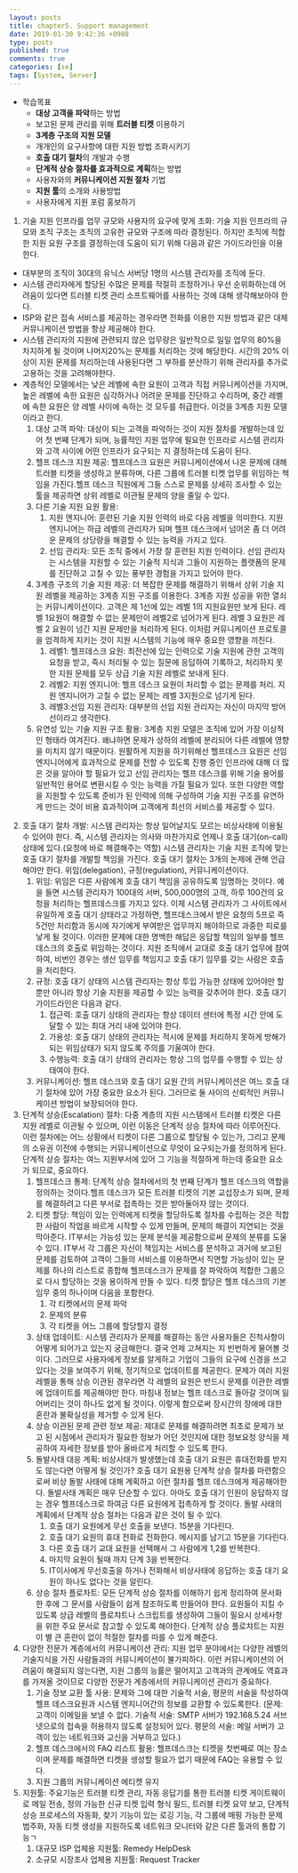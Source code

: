 ```yaml
---
layout: posts
title: chapter5. Support management
date: 2019-01-30 9:42:36 +0900
type: posts
published: true
comments: true
categories: [se]
tags: [System, Server]
---
```


* 학습목표
    * **대상 고객을 파악**하는 방법
    * 보고된 문제 관리를 위해 **트러블 티켓** 이용하기
    * **3계층 구조의 지원 모델**
    * 개개인의 요구사항에 대한 지원 방법 조화시키기
    * **호출 대기 절차**의 개발과 수행
    * **단계적 상승 절차를 효과적으로 계획**하는 방법
    * 사용자와의 **커뮤니케이션 지원 절차** 기법
    * **지원 툴**의 소개와 사용방법
    * 사용자에게 지원 포럼 홍보하기

1. 기술 지원 인프라를 업무 규모와 사용자의 요구에 맞게 조화: 기술 지원 인프라의 규모와 조직 구조는 조직의 고유한 규모와 구조에 따라 결정된다. 하지만 조직에 적합한 지원 요원 구조를 결정하는데 도움이 되기 위해 다음과 같은 가이드라인을 이용한다.
* 대부분의 조직이 30대의 유닉스 서버당 1명의 시스템 관리자를 조직에 둔다.
* 시스템 관리자에게 할당된 수많은 문제를 적절히 조정하거나 우선 순위화하는데 어려움이 있다면 트러블 티켓 관리 소프트웨어를 사용하는 것에 대해 생각해보아야 한다.
* ISP와 같은 접속 서비스를 제공하는 경우라면 전화를 이용한 지원 방법과 같은 대체 커뮤니케이션 방법을 항상 제공해야 한다.
* 시스템 관리자의 지원에 관련되지 않은 업무량은 일반적으로 일일 업무의 80%을 차지하게 될 것이며 나머지20%는 문제를 처리하는 것에 해당한다. 시간의 20% 이상이 지원 문제를 처리하는데 사용된다면 그 부하를 분산하기 위해 관리자를 추가로 고용하는 것을 고려해야한다.
* 계층적인 모델에서는 낮은 레벨에 속한 요원이 고객과 직접 커뮤니케이션을 가지며, 높은 레벨에 속한 요원은 심각하거나 어려운 문제를 진단하고 수리하며, 중간 레벨에 속한 요원은 양 레벨 사이에 속하는 것 모두를 취급한다. 이것을 3계층 지원 모델이라고 한다.
    1. 대상 고객 파악: 대상이 되는 고객을 파악하는 것이 지원 절차를 개발하는데 있어 첫 번째 단계가 되며, 능률적인 지원 업무에 필요한 인프라로 시스템 관리자와 고객 사이에 어떤 인프라가 요구되는 지 결정하는데 도움이 된다.
    2. 헬프 데스크 지원 제공: 헬프데스크 요원은 커뮤니케이션에서 나온 문제에 대해 트러블 티켓을 생성하고 분류하며, 다른 그룹에 트러블 티켓 업무를 위임하는 책임을 가진다.헬프 데스크 직원에게 그들 스스로 문제를 상세히 조사할 수 있는 툴을 제공하면 상위 레벨로 이관될 문제의 양을 줄일 수 있다.
    3. 다른 기술 지원 요원 활용:
        1. 지원 엔지니어: 훈련된 기술 지원 인력의 바로 다음 레벨을 의미한다. 지원 엔지니어는 하급 레벨의 관리자가 되며 헬프 데스크에서 넘어온 좀 더 어려운 문제의 상당량을 해결할 수 있는 능력을 가지고 있다.
        2. 선임 관리자: 모든 조직 중에서 가장 잘 훈련된 지원 인력이다. 선임 관리자는 시스템을 지원할 수 있는 기술적 지식과 그들이 지원하는 플랫폼의 문제를 진단하고 고칠 수 있는 풍부한 경험을 가지고 있어야 한다.
    4. 3계층 구조의 기술 지원 제공: 더 복잡한 문제를 해결하기 위해서 상위 기술 지원 레벨을 제공하는 3계층 지원 구조를 이용한다. 3계층 지원 성공을 위한 열쇠는 커뮤니케이션이다. 고객은 제 1선에 있는 레벨 1의 지원요원만 보게 된다. 레벨 1요원이 해결할 수 없는 문제만이 레벨2로 넘어가게 된다. 레벨 3 요원은 레벨 2 요원이 넘긴 지원 문제만을 처리하게 된다. 이처럼 커뮤니케이션 프로토콜을 엄격하게 지키는 것이 지원 시스템의 기능에 매우 중요한 영향을 끼친다.
        1. 레벨1: 헬프데스크 요원: 최전선에 있는 인력으로 기술 지원에 관한 고객의 요청을 받고, 즉시 처리될 수 있는 질문에 응답하여 기록하고, 처리하지 못한 지원 문제를 모두 상급 기술 지원 레벨로 보내게 된다.
        2. 레벨2: 지원 엔지니어: 헬프 데스크 요원이 처리할 수 없는 문제를 처리. 지원 엔지니어가 고칠 수 없는 문제는 레벨 3지원으로 넘기게 된다.
        3. 레벨3:선임 지원 관리자: 대부분의 선임 지원 관리자는 자신이 마지막 방어선이라고 생각한다.
    5. 유연성 있는 기술 지원 구조 활용: 3계층 지원 모델은 조직에 있어 가장 이상적인 형태라 여겨진다. 왜냐하면 문제가 상하의 레벨에 분리되어 다른 레벨에 영향을 미치지 않기 때문이다. 원활하게 지원을 하기위해선 헬프데스크 요원은 선임 엔지니어에게 효과적으로 문제를 전할 수 있도록 진행 중인 인프라에 대해 더 많은 것을 알아야 할 필요가 있고 선임 관리자는 헬프 데스크를 위해 기술 용어를 일반적인 용어로 변환시킬 수 잇는 능력을 가질 필요가 있다. 또한 다양한 역할을 지원할 수 있도록 준비가 된 인력에 의해 구성하여 기술 지원 구조를 유연하게 만드는 것이 비용 효과적이며 고객에게 최선의 서비스를 제공할 수 있다.
2. 호출 대기 절차 개발: 시스템 관리자는 항상 일어날지도 모르는 비상사태에 이용될 수 있어야 한다. 즉, 시스템 관리자는 의사와 마찬가지로 언제나 호출 대기(on-call) 상태에 있다.(요청에 바로 해결해주는 역할) 시스템 관리자는 기술 지원 조직에 맞는 호출 대기 절차를 개발할 책임을 가진다. 호출 대기 절차는 3개의 논제에 관해 언급해야만 한다. 위임(delegation), 규정(regulation), 커뮤니케이션이다.
    1. 위임: 위임은 다른 사람에게 호출 대기 책임을 공유하도록 임명하는 것이다. 예을 들면 시스템 관리자가 100대의 서버, 500,000명의 고객, 하루 100건의  요청을 처리하는 헬프데스크를 가지고 있다. 이제 시스템 관리자가 그 사이트에서 유일하게 호출 대기 상태라고 가정하면, 헬프데스크에서 받은 요청의 5프로 즉 5건만 처리함과 동시에 자기에게 부여받은 업무까지 해야하므로 과중한 피로를 낳게 될 것이다. 이러한 문제에 대한 명백한 해답은 응답할 책임의 일부를 헬프 데스크의 호출로 위임하는 것이다. 지원 조직에서 교대로 호출 대기 업무에 참여하여, 비번인 경우는 생산 임무를 책임지고 호출 대기 임무를 갖는 사람은 호출을 처리한다.
    2. 규정: 호출 대기 상태의 시스템 관리자는 항상 투입 가능한 상태에 있어야만 할 뿐만 아니라 항상 기술 지원을 제공할 수 있는 능력을 갖추어야 한다. 호출 대기 가이드라인은 다음과 같다.
        1. 접근력: 호출 대기 상태의 관리자는 항상 데이터 센터에 특정 시간 안에 도달할 수 있는 최대 거리 내에 있어야 한다.
        2. 가용성: 호출 대기 상태의 관리자는 적시에 문제를 처리하지 못하게 방해가 되는 위임상태가 되지 않도록 주의를 기울여야 한다.
        3. 수행능력: 호출 대기 상태의 관리자는 항상 그의 업무를 수행할 수 있는 상태여야 한다.
    3. 커뮤니케이션: 헬프 데스크와 호출 대기 요원 간의 커뮤니케이션은 여느 호출 대기 절차에 있어 가장 중요한 요소가 된다. 그러므로 둘 사이의 신뢰적인 커뮤니케이션 방법이 보장되어야 한다.
3. 단계적 상승(Escalation) 절차: 다중 계층의 지원 시스템에서 트러블 티켓은 다른 지원 레벨로 이관될 수 있으며, 이런 이동은 단계적 상승 절차에 따라 이루어진다. 이런 절차에는 어느 상황에서 티켓이 다른 그룹으로 할당될 수 있는가, 그리고 문제의 소유권 이전에 수행되는 커뮤니케이션으로 무엇이 요구되는가를 정의하게 된다. 단계적 상승 절차는 여느 지원부서에 있어 그 기능을 적절하게 하는데 중요한 요소가 되므로, 중요하다.
    1. 헬프데스크 통제: 단계적 상승 절차에서의 첫 번째 단계가 헬프 데스크의 역할을 정의하는 것이다.헬프 데스크가 모든 트러블 티켓의 기본 교섭장소가 되며, 문제를 해결하려고 다른 부서로 접촉하는 것은 받아둘아자 않는 것이다.
    2. 티켓 할당: 책임이 있는 인력에게 티켓을 할당하도록 절차를 수립하는 것은 적합한 사람이 작업을 바르게 시작할 수 있게 만들며, 문제의 해결이 지연되는 것을 막아준다. IT부서는 가능성 있는 문제 분석을 제공함으로써 문제의 분류를 도울 수 있다.  IT부서 각 그룹은 자신이 책임지는 서비스를 분석하고 과거에 보고된 문제를 검토하여 고객이 그들의 서비스를 이용하면서 직면할 가능성이 있는 문제를 하나의 리스트로 종합해 헬프데스크가 문제를 잘 파악하여 적합한 그룹으로 다시 할당하는 것을 용이하게 만들 수 있다. 티켓 할당은 헬프 데스크의 기본 임무 중의 하나이며 다음을 포함한다.
        1. 각 티켓에서의 문제 파악
        2. 문제의 분류
        3. 각 티켓을 어느 그룹에 할당할지 결정
    3. 상태 업데이트: 시스템 관리자가 문제를 해결하는 동안 사용자들은 진척사항이 어떻게 되어가고 있는지 궁금해한다. 결국 언제 고쳐지는 지 빈번하게 물어볼 것이다. 그러므로 사용자에게 정보를 알게하고 기업이 그들의 요구에 신경을 쓰고 있다는 것을 보여주기 위해, 정기적으로 업데이트를 제공한다. 문제가 여러 지원 레벨을 통해 상승 이관된 경우라면 각 레벨의 요원은 반드시 문제를 이관한 레벨에 업데이트를 제공해야만 한다. 마침내 정보는 헬프 데스크로 돌아갈 것이며 잃어버리는 것이 하나도 없게 될 것이다. 이렇게 함으로써 장시간의 장애에 대한 혼란과 불확실성을 제거할 수 있게 된다.
    4. 상승 이관된 문제 관련 정보 제공: 제대로 문제를 해결하려면 최초로 문제가 보고 된 시점에서 관리자가 필요한 정보가 어던 것인지에 대한 정보요청 양식을 제공하여 자세한 정보를 받아 올바르게 처리할 수 있도록 한다.
    5. 돌발사태 대응 계획: 비상사태가 발생했는데 호출 대기 요원은 휴대전화를 받지도 않는다면 어떻게 될 것인가? 호출 대기 요원용 단계적 상승 절차를 마련함으로써 비상 돌발 사태에 대해 계획하고 이런 절차를 헬프 데스크에게 제공해야한다. 돌발사태 계획은 매우 단순할 수 있다. 아마도 호출 대기 인원이 응답하지 않는 경우 헬프데스크로 하여금 다른 요원에게 접촉하게 할 것이다. 돌발 사태의 계획에서 단계적 상승 절차는 다음과 같은 것이 될 수 있다.
        1. 호출 대기 요원에게 무선 호출을 보낸다. 15분을 기다린다.
        2. 호출 대기 요원의 휴대 전화로 전화한다. 메시지를 남기고 15분을 기다린다.
        3. 다른 호출 대기 교대 요원을 선택해서 그 사람에게 1,2를 반복한다.
        4. 마지막 요원이 될때 까지 단계 3을 반복한다.
        5. IT이사에게 무선호출을 하거나 전화해서 비상사태에 응답하는 호출 대기 요원이 하나도 없다는 것을 알린다.
    6. 상승 절차 플로차트: 모든 단계적 상승 절차를 이해하기 쉽게 정리하여 문서화 한 후에 그 문서를 사람들이 쉽게 참조하도록 만들어야 한다. 요원들이 지킬 수 있도록 상급 레벨의 플로챠트나 스크립트를 생성하여 그들이 필요시 상세사항을 위한 주요 문서로 참고할 수 있도록 해야한다. 단계적 상승 플로챠트는 지원이 별 큰 혼란이 없이 적절한 절차를 따를 수 있게 해준다.
4. 다양한 전문가 계층에서의 커뮤니케이션 관리: 지원 업무 분야에서는 다양한 레벨의 기술지식을 가진 사람들과의 커뮤니케이션이 불가피하다. 이런 커뮤니케이션의 어려움이 해결되지 않는다면, 지원 그룹의 능률은 떨어지고 고객과의 관계에도 역효과를 가져올 것이므로 다양한 전문가 계층에서의 커뮤니케이션 관리가 중요하다.
    1. 기술 정보 교환 툴 사용: 문제와 그에 대한 기술적 서술, 평문의 서술을 작성하여 헬프 데스크요원과 시스템 엔지니어간의 정보를 교환할 수 있도록한다. (문제: 고객이 이메일을 보낼 수 없다. 기술적 서술: SMTP 서버가 192.168.5.24 서브넷으로의 접속을 허용하지 않도록 설정되어 있다. 평문의 서술: 메일 서버가 고객이 있는 네트워크와 교신을 거부하고 있다.)
    2. 헬프 데스크에서의  FAQ 리스트 활용: 헬프데스크는 티켓을 첫번째로 여는 장소이며 문제를 해결하면 티켓을 생성할 필요가 없기 때문에 FAQ는 유용할 수 있다.
    3. 지원 그룹의 커뮤니케이션 에티켓 유지
5. 지원툴: 주요기능은 트러블 티켓 관리, 자동 응답기를 통한 트러블 티켓 게이트웨이로 메일 전송, 정의 가능한 신규 티켓 입력 형식 필드, 트러블 티켓 요약 보고, 단계적 상승 프로세스의 자동화, 찾기 기능이 있는 로깅 기능, 각 그룹에 매핑 가능한 문제 범주화, 자동 티켓 생성을 지원하도록 네트워크 모니터와 같은 다른 툴과의 통합 기능ㄱ
    1. 대규모 ISP 업체용 지원툴: Remedy HelpDesk
    2. 소규모 시장조사 업체용 지원툴: Request Tracker
